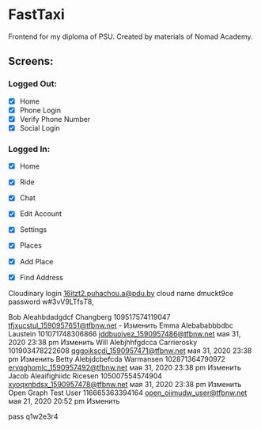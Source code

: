 # FastTaxi
Frontend for my diploma of PSU.
Created by materials of Nomad Academy.

## Screens:

### Logged Out:

- [x] Home
- [x] Phone Login
- [x] Verify Phone Number
- [x] Social Login

### Logged In:

- [x] Home
- [x] Ride
- [x] Chat
- [x] Edit Account
- [x] Settings
- [x] Places
- [x] Add Place
- [x] Find Address


Cloudinary
login
16itzt2.puhachou.a@pdu.by
cloud name
dmuckt9ce
password
w#3vV9LTfs$T$8,

Bob Aleahbdadgdcf Changberg	109517574119047	tfjxucstul_1590957651@tfbnw.net	-	Изменить
Emma Alebababbbdbc Laustein	101071748306866	jddbuoivez_1590957486@tfbnw.net	мая 31, 2020 23:38 pm	Изменить
Will Alebjhhfgdcca Carrierosky	101903478222608	qggojkscdi_1590957471@tfbnw.net	мая 31, 2020 23:38 pm	Изменить
Betty Alebjdcbefcda Warmansen	102871364790972	ervqghomlc_1590957492@tfbnw.net	мая 31, 2020 23:38 pm	Изменить
Jacob Aleaifighiidc Ricesen	105007554574904	xyoqxnbdsx_1590957478@tfbnw.net	мая 31, 2020 23:38 pm	Изменить
Open Graph Test User	116665363394164	open_oiimudw_user@tfbnw.net	мая 21, 2020 20:52 pm	Изменить

pass q1w2e3r4
